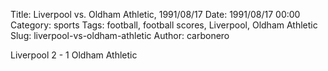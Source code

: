 Title: Liverpool vs. Oldham Athletic, 1991/08/17
Date: 1991/08/17 00:00
Category: sports
Tags: football, football scores, Liverpool, Oldham Athletic
Slug: liverpool-vs-oldham-athletic
Author: carbonero


Liverpool 2 - 1 Oldham Athletic
